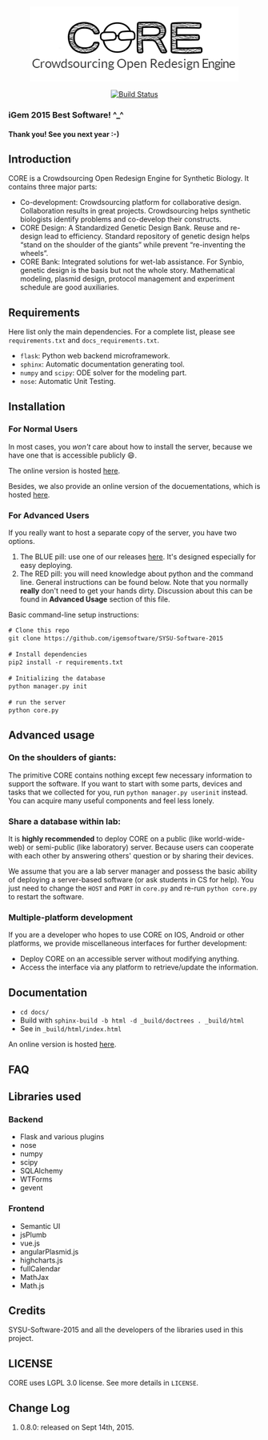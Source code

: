 <p align="center"><img src="https://raw.githubusercontent.com/igemsoftware/SYSU-Software-2015/master/server/static/img/common/logo.png"></p>

<p align="center">
  <a href="https://travis-ci.org/igemsoftware/SYSU-Software-2015.svg?branch=master"><img src="https://travis-ci.org/igemsoftware/SYSU-Software-2015.svg?branch=master" alt="Build Status"></a>
  <h3>iGem 2015 Best Software! ^_^</h3>
  <h4>Thank you! See you next year :-)</h4>
</p>

## Introduction

CORE is a Crowdsourcing Open Redesign Engine for Synthetic Biology. It contains three major parts:

  - Co-development: Crowdsourcing platform for collaborative design. Collaboration results in great projects. Crowdsourcing helps synthetic biologists identify problems and co-develop their constructs.
  - CORE Design: A Standardized Genetic Design Bank. Reuse and re-design lead to efficiency. Standard repository of genetic design helps “stand on the shoulder of the giants” while prevent “re-inventing the wheels”.
  - CORE Bank: Integrated solutions for wet-lab assistance. For Synbio, genetic design is the basis but not the whole story. Mathematical modeling, plasmid design, protocol management and experiment schedule are good auxiliaries.

## Requirements

Here list only the main dependencies. For a complete list, please see `requirements.txt` and `docs_requirements.txt`.

* `flask`: Python web backend microframework.
* `sphinx`: Automatic documentation generating tool.
* `numpy` and `scipy`: ODE solver for the modeling part.
* `nose`: Automatic Unit Testing.

## Installation

### For Normal Users
In most cases, you *won't* care about how to install the server, because we have one that is accessible publicly :smile:.

The online version is hosted [here](http://core.sysusoftware.info).

Besides, we also provide an online version of the docuementations, which is hosted [here](http://coredocs.sysusoftware.info).

### For Advanced Users
If you really want to host a separate copy of the server, you have two options.

1. The BLUE pill: use one of our releases [here](https://github.com/igemsoftware/SYSU-Software-2015/releases). It's designed especially for easy deploying.
2. The RED pill: you will need knowledge about python and the command line. General instructions can be found below. Note that you normally **really** don't need to get your hands dirty. Discussion about this can be found in **Advanced Usage** section of this file.

Basic command-line setup instructions:
```
# Clone this repo
git clone https://github.com/igemsoftware/SYSU-Software-2015

# Install dependencies
pip2 install -r requirements.txt

# Initializing the database
python manager.py init

# run the server
python core.py
```

## Advanced usage

### On the shoulders of giants:
The primitive CORE contains nothing except few necessary information to support the software. If you want to start with some parts, devices and tasks that we collected for you, run `python manager.py userinit` instead. You can acquire many useful components and feel less lonely.

### Share a database within lab:
It is **highly recommended** to deploy CORE on a public (like world-wide-web) or semi-public (like laboratory) server. Because users can cooperate with each other by answering others' question or by sharing their devices.

We assume that you are a lab server manager and possess the basic ability of deploying a server-based software (or ask students in CS for help). You just need to change the `HOST` and `PORT` in `core.py` and re-run `python core.py` to restart the software.

### Multiple-platform development
If you are a developer who hopes to use CORE on IOS, Android or other platforms, we provide miscellaneous interfaces for further development:

- Deploy CORE on an accessible server without modifying anything.
- Access the interface via any platform to retrieve/update the information.

## Documentation

- `cd docs/`
- Build with `sphinx-build -b html -d _build/doctrees . _build/html`
- See in `_build/html/index.html`

An online version is hosted [here](http://coredocs.sysusoftware.info).

## FAQ

## Libraries used
### Backend
* Flask and various plugins
* nose
* numpy
* scipy
* SQLAlchemy
* WTForms
* gevent

### Frontend
* Semantic UI
* jsPlumb
* vue.js
* angularPlasmid.js
* highcharts.js
* fullCalendar
* MathJax
* Math.js


## Credits

SYSU-Software-2015 and all the developers of the libraries used in this project.

## LICENSE

CORE uses LGPL 3.0 license. See more details in `LICENSE`.

## Change Log
1. 0.8.0: released on Sept 14th, 2015.

